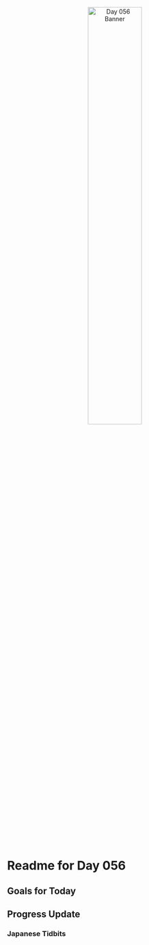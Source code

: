 <div align="center">
 <img src="../..Images/image_056.jpg" alt="Day 056 Banner" width="50%">
</div>

# Readme for Day 056

## Goals for Today

## Progress Update

### Japanese Tidbits

